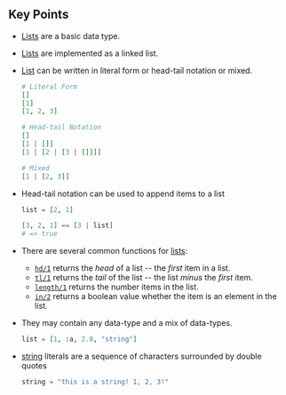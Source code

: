 ## Key Points

- [Lists][list] are a basic data type.
- [Lists][list] are implemented as a linked list.
- [List][list] can be written in literal form or head-tail notation or mixed.

  ```elixir
  # Literal Form
  []
  [1]
  [1, 2, 3]

  # Head-tail Notation
  []
  [1 | []]
  [1 | [2 | [3 | []]]]

  # Mixed
  [1 | [2, 3]]
  ```

- Head-tail notation can be used to append items to a list

  ```elixir
  list = [2, 1]

  [3, 2, 1] == [3 | list]
  # => true
  ```

- There are several common functions for [lists][list]:
  - [`hd/1`][hd] returns the _head_ of a list -- the _first_ item in a list.
  - [`tl/1`][tl] returns the _tail_ of the list -- the list _minus_ the _first_ item.
  - [`length/1`][length] returns the number items in the list.
  - [`in/2`][in] returns a boolean value whether the item is an element in the list.
- They may contain any data-type and a mix of data-types.

  ```elixir
  list = [1, :a, 2.0, "string"]
  ```

- [string][string] literals are a sequence of characters surrounded by double quotes

  ```elixir
  string = "this is a string! 1, 2, 3!"
  ```

[list]: https://hexdocs.pm/elixir/List.html
[hd]: https://hexdocs.pm/elixir/Kernel.html#hd/1
[tl]: https://hexdocs.pm/elixir/Kernel.html#tl/1
[in]: https://hexdocs.pm/elixir/Kernel.html#in/2
[length]: https://hexdocs.pm/elixir/Kernel.html#length/1
[string]: https://elixir-lang.org/getting-started/basic-types.html#strings
